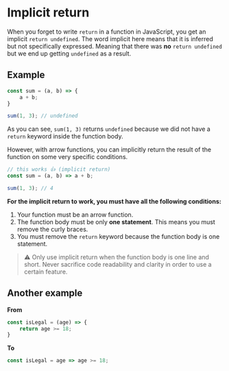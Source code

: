 # Implicit return

When you forget to write `return` in a function in JavaScript, you get an implicit `return undefined`. The word implicit here means that it is inferred but not specifically expressed. Meaning that there was **no** `return undefined` but we end up getting `undefined` as a result.

## Example

```javascript
const sum = (a, b) => {
    a + b;
}

sum(1, 3); // undefined
```

As you can see, `sum(1, 3)` returns `undefined` because we did not have a `return` keyword inside the function body.

However, with arrow functions, you can implicitly return the result of the function on some very specific conditions.

```javascript
// this works 👍 (implicit return)
const sum = (a, b) => a + b;

sum(1, 3); // 4
```

**For the implicit return to work, you must have all the following conditions:**

1. Your function must be an arrow function.
2. The function body must be only **one statement**. This means you must remove the curly braces.
3. You must remove the `return` keyword because the function body is one statement.

> ⚠️ Only use implicit return when the function body is one line and short. Never sacrifice code readability and clarity in order to use a certain feature.

## Another example

**From**

```javascript
const isLegal = (age) => {
    return age >= 18;
}
```

**To**

```javascript
const isLegal = age => age >= 18;
```
